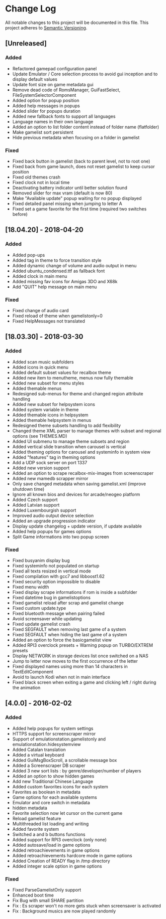 # Change Log
All notable changes to this project will be documented in this file.
This project adheres to [Semantic Versioning](http://semver.org/).

## [Unreleased]
### Added
- Refactored gamepad configuration panel
- Update Emulator / Core selection process to avoid gui inception and to display default values
- Update font size on game metadata gui
- Remove dead code of RomsManager, GuiFastSelect, FileSystemSelectorComponent
- Added option for popup position
- Added help messages in popups
- Added slider for popups duration
- Added new fallback fonts to support all languages
- Language names in their own language
- Added an option to list folder content instead of folder name (flatfolder)
- Make gamelist sort persistent
- Hide previous metadata when focusing on a folder in gamelist

### Fixed
- Fixed back button in gamelist (back to parent level, not to root one)
- Fixed back from game launch, does not reset gamelist to keep cursor position
- Fixed old themes crash
- Fixed clock not in local time
- Deactivating battery indicator until better solution found
- Removed slider for max vram (default is now 80)
- Make "Available update" popup waiting for no popup displayed
- Fixed detailed panel missing when jumping to letter A
- Fixed set a game favorite for the first time (required two switches before)

## [18.04.20] - 2018-04-20
### Added
- Added pop-ups
- Added tag in theme to force transition style
- Added dynamic change of volume and audio output in menu
- Added ubuntu_condensed.ttf as fallback font
- Added clock in main menu
- Added missing fav icons for Amigas 3DO and X68k
- Add "QUIT" help message on main menu

### Fixed
- Fixed change of audio card
- Fixed reload of theme when gamelistonly=0
- Fixed HelpMessages not translated

## [18.03.30] - 2018-03-30
### Added
- Added scan music subfolders
- Added icons in quick menu
- Added default subset values for recalbox theme
- Added new item to menutheme, menus now fully themable 
- Added new subset for menu styles
- Added themable menus
- Redesigned sub-menus for theme and changed region attribute handling
- Added new subset for helpsystem icons
- Added system variable in theme
- Added themable icons in helpsystem
- Added themable helpsystem in menus
- Redesigned theme subsets handling to add flexibility
- Changed theme XML parser to manage themes with subset and regional options (see THEMES.MD)
- Added UI submenu to manage theme subsets and region
- Added vertical slide transition when carousel is vertical
- Added theming options for carousel and systeminfo in system view
- Added "features" tag in theming options
- Add a UDP sock server on port 1337
- Added new version support
- Added an option to scrape recalbox-mix-images from screenscraper
- Added new mamedb scrapper mirror
- Only save changed metadata when saving gamelist.xml (improve shutdown time)
- Ignore all known bios and devices for arcade/neogeo platform
- Added Czech support
- Added Latvian support
- Added Luxembourgish support
- Improved audio output device selection
- Added an upgrade progression indicator
- Display update changelog + update version, if update available
- Added help popups for games options
- Split Game informations into two popup screen

### Fixed
- Fixed busyanim display bug
- Fixed systeminfo not populated on startup
- Fixed all texts resized in vertical mode
- Fixed compilation with gcc7 and libboost1.62
- Fixed security option impossible to disable
- Fixed menu width
- Fixed display scrape informations if rom is inside a subfolder
- Fixed datetime bug in gamelistoptions
- Fixed gamelist reload after scrap and gamelist change
- Fixed custom update.type
- Fixed bluetooth message when pairing failed
- Avoid screensaver while updating
- Fixed update gamelist crash
- Fixed SEGFAULT when removing last game of a system
- Fixed SEGFAULT when hiding the last game of a system
- Added an option to force the basicgamelist view
- Added RPI3 overclock presets + Warning popup on TURBO/EXTREM presets
- Display NETWORK in storage devices list once switched on a NAS
- Jump to letter now moves to the first occurrence of the letter
- Fixed displayed names using more than 14 characters in TextEditComponent
- Avoid to launch Kodi when not in main interface
- Fixed black screen when exiting a game and clicking left / right during the animation

## [4.0.0] - 2016-02-02
### Added
- Added help popups for system settings
- HTTPS support for screenscraper mirror
- Support of emulationstation.gamelistonly and emulationstation.hidesystemview
- Added Catalan translation
- Added a virtual keyboard
- Added GuiMsgBoxScroll, a scrollable message box
- Added a Screenscraper DB scraper
- Added 3 new sort lists : by genre/developer/number of players
- Added an option to show hidden games
- Add new Traditional Chinese Language
- Added custom favorites icons for each system
- Favorites as boolean in metadata
- Game options for each available systems
- Emulator and core switch in metadata
- hidden metadata
- Favorite selection now let cursor on the current game
- Reload gamelist feature
- Multithreaded list loading and writing
- Added favorite system
- Switched a and b buttons functions
- Added support for RPI3 overclock (only none)
- Added autosave/load in game options
- Added retroachievements in game options
- Added retroachievements hardcore mode in game options
- Added Creation of READY flag in /tmp directory
- Added integer scale option in game options

### Fixed
- Fixed ParseGamelistOnly support
- Enhanced boot time
- Fix Bug with small SHARE partition
- Fix : Es scraper won't no more gets stuck when screensaver is activated
- Fix : Background musics are now played randomly
